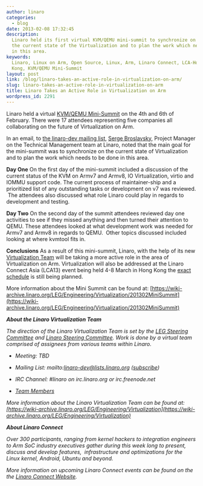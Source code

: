 ```yaml
---
author: linaro
categories:
  - blog
date: 2013-02-08 17:32:45
description:
  Linaro held its first virtual KVM/QEMU mini-summit to synchronize on
  the current state of the Virtualization and to plan the work which needs to be done
  in this area.
keywords:
  Linaro, Linux on Arm, Open Source, Linux, Arm, Linaro Connect, LCA-Hong
  Kong, KVM/QEMU Mini-Summit
layout: post
link: /blog/linaro-takes-an-active-role-in-virtualization-on-arm/
slug: linaro-takes-an-active-role-in-virtualization-on-arm
title: Linaro Takes an Active Role in Virtualization on Arm
wordpress_id: 2291
---
```


Linaro held a virtual [KVM/QEMU Mini-Summit](https://wiki-archive.linaro.org/LEG/Engineering/Virtualization) on the 4th and 6th of February. There were 17 attendees representing five companies all collaborating on the future of Virtualization on Arm.

In an email, to [the linaro-dev mailing list](http://lists.linaro.org/pipermail/linaro-dev/2013-February/015296.html), [Serge Broslavsky](/about/), Project Manager on the Technical Management team at Linaro, noted that the main goal for the mini-summit was to synchronize on the current state of Virtualization and to plan the work which needs to be done in this area.

**Day One**
On the first day of the mini-summit included a discussion of the current status of the KVM on Armv7 and Armv8, IO Virtualization, virtio and IOMMU support code. The current process of maintainer-ship and a prioritized list of any outstanding tasks or development on v7 was reviewed.  The attendees also discussed what role Linaro could play in regards to development and testing.

**Day Two**
On the second day of the summit attendees reviewed day one activities to see if they missed anything and then turned their attention to QEMU. These attendees looked at what development work was needed for Armv7 and Armv8 in regards to QEMU.  Other topics discussed included looking at where kvmtool fits in.

**Conclusions**
As a result of this mini-summit, Linaro, with the help of its new [Virtualization Team](https://wiki-archive.linaro.org/LEG/Engineering/Virtualization) will be taking a more active role in the area of Virtualization on Arm. Virtualization will also be addressed at the Linaro Connect Asia (LCA13) event being held 4-8 March in Hong Kong the [exact schedule](https://lca-13.zerista.com/) is still being planned.

More information about the Mini Summit can be found at: [https://wiki-archive.linaro.org/LEG/Engineering/Virtualization/201302MiniSummit](https://wiki-archive.linaro.org/LEG/Engineering/Virtualization/201302MiniSummit)

_**About the Linaro Virtualization Team**_

_The direction of the Linaro Virtualization Team is set by the [LEG Steering Committee](https://wiki-archive.linaro.org/LEG-SC) and [Linaro Steering Committee](https://wiki-archive.linaro.org/TSC). Work is done by a virtual team comprised of assignees from various teams within Linaro._

- _Meeting: TBD_

- _Mailing List: mailto:linaro-dev@lists.linaro.org ([subscribe](http://lists.linaro.org/mailman/listinfo/linaro-dev))_

- _IRC Channel: #linaro on irc.linaro.org or irc.freenode.net_

- _[Team Members](https://wiki-archive.linaro.org/LEG/Engineering/Virtualization)_

_More information about the Linaro Virtualization Team can be found at: [https://wiki-archive.linaro.org/LEG/Engineering/Virtualization](https://wiki-archive.linaro.org/LEG/Engineering/Virtualization)_

**_About Linaro Connect_**

_Over 300 participants, ranging from kernel hackers to integration engineers to Arm SoC industry executives gather during this week long to present, discuss and develop features,  infrastructure and optimizations for the Linux kernel, Android, Ubuntu and beyond._

_More information on upcoming Linaro Connect events can be found on the the [Linaro Connect Website](https://connect.linaro.org)._
